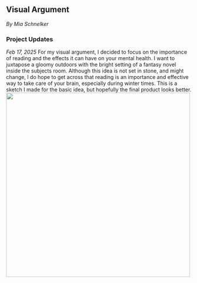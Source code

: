 <h2> Visual Argument </h2>
<i> By Mia Schnelker </i>


<h3> Project Updates </h3>
<i>Feb 17, 2025</i>
For my visual argument, I decided to focus on the importance of reading and the effects it can have on your mental health. 
I want to juxtapose a gloomy outdoors with the bright setting of a fantasy novel inside the subjects room. Although this idea
is not set in stone, and might change, I do hope to get across that reading is an importance and effective way to take care
of your brain, especially during winter times. This is a sketch I made for the basic idea, but hopefully the final product looks better.



<img src = "https://github.com/user-attachments/assets/82e5e252-9221-4b95-a730-081216653583" width = 500px>

